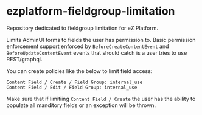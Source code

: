 # ezplatform-fieldgroup-limitation
Repository dedicated to fieldgroup limitation for eZ Platform.

Limits AdminUI forms to fields the user has permission to.  Basic permission enforcement support enforced by
`BeforeCreateContentEvent` and `BeforeUpdateContentEvent` events that should catch is a user tries to use REST/graphql.

You can create policies like the below to limit field access:
```
Content Field / Create / Field Group: internal_use
Content Field / Edit / Field Group: internal_use
```

Make sure that if limitiing `Content Field / Create` the user has the ability to populate all manditory fields or an
exception will be thrown.
